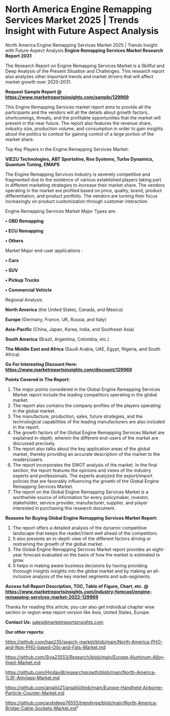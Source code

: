 # North America Engine Remapping Services Market 2025 | Trends Insight with Future Aspect Analysis
North America Engine Remapping Services Market 2025 | Trends Insight with Future Aspect Analysis
<strong>Engine Remapping Services Market Research Report 2031</strong>

The Research Report on Engine Remapping Services Market is a Skillful and Deep Analysis of the Present Situation and Challenges. This research report also analyzes other important trends and market drivers that will affect market growth over 2025-2031.

<strong>Request Sample Report @ <a href=https://www.marketreportsinsights.com/sample/129969>https://www.marketreportsinsights.com/sample/129969</a></strong>

This Engine Remapping Services market report aims to provide all the participants and the vendors will all the details about growth factors, shortcomings, threats, and the profitable opportunities that the market will present in the near future. The report also features the revenue share, industry size, production volume, and consumption in order to gain insights about the politics to contest for gaining control of a large portion of the market share.

Top Key Players in the Engine Remapping Services Market:

<strong>VIEZU Technologies, ABT Sportsline, Roo Systems, Turbo Dynamics, Quantum Tuning, EMAPS</strong>

The Engine Remapping Services Industry is severely competitive and fragmented due to the existence of various established players taking part in different marketing strategies to increase their market share. The vendors operating in the market are profiled based on price, quality, brand, product differentiation, and product portfolio. The vendors are turning their focus increasingly on product customization through customer interaction.

Engine Remapping Services Market Major Types are:

<strong>• OBD Remapping

• ECU Remapping

• Others</strong>

Market Major end-user applications :

<strong>• Cars

• SUV

• Pickup Trucks

• Commercial Vehicle</strong>

Regional Analysis

</u><strong><b>North America</b></strong> (the United States, Canada, and Mexico)

<strong><b>Europe </b></strong>(Germany, France, UK, Russia, and Italy)

<strong><b>Asia-Pacific</b></strong> (China, Japan, Korea, India, and Southeast Asia)

<strong><b>South America</b></strong> (Brazil, Argentina, Colombia, etc.)

<strong><b>The Middle East and Africa</b></strong> (Saudi Arabia, UAE, Egypt, Nigeria, and South Africa)

<strong>Go For Interesting Discount Here: <a href=https://www.marketreportsinsights.com/discount/129969>https://www.marketreportsinsights.com/discount/129969</a></strong>

<strong>Points Covered in The Report:</strong>
<ol>
  <li>The major points considered in the Global Engine Remapping Services Market report include the leading competitors operating in the global market.</li>
  <li>The report also contains the company profiles of the players operating in the global market.</li>
  <li>The manufacture, production, sales, future strategies, and the technological capabilities of the leading manufacturers are also included in the report.</li>
  <li>The growth factors of the Global Engine Remapping Services Market are explained in-depth, wherein the different end-users of the market are discussed precisely.</li>
  <li>The report also talks about the key application areas of the global market, thereby providing an accurate description of the market to the readers/users.</li>
  <li>The report incorporates the SWOT analysis of the market. In the final section, the report features the opinions and views of the industry experts and professionals. The experts analyzed the export/import policies that are favorably influencing the growth of the Global Engine Remapping Services Market.</li>
  <li>The report on the Global Engine Remapping Services Market is a worthwhile source of information for every policymaker, investor, stakeholder, service provider, manufacturer, supplier, and player interested in purchasing this research document.</li>
</ol>
<strong>Reasons for Buying Global Engine Remapping Services Market Report:</strong>

<ol>
  <li>The report offers a detailed analysis of the dynamic competitive landscape that keeps the reader/client well ahead of the competitors.</li>
  <li>It also presents an in-depth view of the different factors driving or restraining the growth of the global market.</li>
  <li>The Global Engine Remapping Services Market report provides an eight-year forecast evaluated on the basis of how the market is estimated to grow.</li>
  <li>It helps in making aware business decisions by having providing thorough insights insights into the global market and by making an all-inclusive analysis of the key market segments and sub-segments.</li>
</ol>
<strong>Access full Report Description, TOC, Table of Figure, Chart, etc. @ <a href=https://www.marketreportsinsights.com/industry-forecast/engine-remapping-services-market-2022-129969>https://www.marketreportsinsights.com/industry-forecast/engine-remapping-services-market-2022-129969</a></strong>


Thanks for reading this article; you can also get individual chapter wise section or region wise report version like Asia, United States, Europe.

<strong>Contact Us:</strong>
sales@marketreportsinsights.com

<strong>Our other reports:</strong>

<a href=https://github.com/haq235/search-market/blob/main/North-America-PHO-and-Non-PHO-based-Oils-and-Fats-Market.md>https://github.com/haq235/search-market/blob/main/North-America-PHO-and-Non-PHO-based-Oils-and-Fats-Market.md</a>

<a href=https://github.com/Siya23553/Research/blob/main/Europe-Aluminum-Alloy-Ingot-Market.md>https://github.com/Siya23553/Research/blob/main/Europe-Aluminum-Alloy-Ingot-Market.md</a>

<a href=https://github.com/Hindavi8/researchgrowth/blob/main/North-America-%3F-Amylase-Market.md>https://github.com/Hindavi8/researchgrowth/blob/main/North-America-%3F-Amylase-Market.md</a>

<a href=https://github.com/anjaliiii21/anjaliiii/blob/main/Europe-Handheld-Airborne-Particle-Counter-Market.md>https://github.com/anjaliiii21/anjaliiii/blob/main/Europe-Handheld-Airborne-Particle-Counter-Market.md</a>

<a href=https://github.com/arshdeep76555/trendingg/blob/main/North-America-Bridge-Cable-Sockets-Market.md>https://github.com/arshdeep76555/trendingg/blob/main/North-America-Bridge-Cable-Sockets-Market.md</a>"
